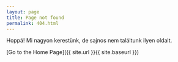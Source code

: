 ```yaml
---
layout: page
title: Page not found
permalink: 404.html
---
```


Hoppá! Mi nagyon kerestünk, de sajnos nem találtunk ilyen oldalt. 

[Go to the Home Page]({{ site.url }}{{ site.baseurl }})
